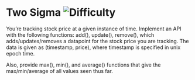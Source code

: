 # Two Sigma ![Difficulty](https://img.shields.io/badge/-MEDIUM-yellow)
	
You’re tracking stock price at a given instance of time. Implement an API with
the following functions: add(), update(), remove(), which adds/updates/removes
a datapoint for the stock price you are tracking. The data is given as (timestamp, price),
where timestamp is specified in unix epoch time.
	
Also, provide max(), min(), and average() functions that give the
max/min/average of all values seen thus far.
	

